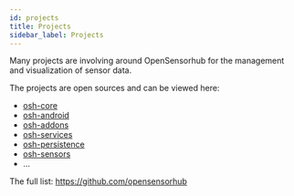 ```yaml
---
id: projects
title: Projects
sidebar_label: Projects
---
```



Many projects are involving around OpenSensorhub for the management and visualization of sensor data.

The projects are open sources and can be viewed here:

- [osh-core](https://github.com/opensensorhub/osh-core)
- [osh-android](https://github.com/opensensorhub/osh-android)
- [osh-addons](https://github.com/opensensorhub/osh-addons)
- [osh-services](https://github.com/opensensorhub/osh-services)
- [osh-persistence](https://github.com/opensensorhub/osh-persistence)
- [osh-sensors](https://github.com/opensensorhub/osh-sensors)
- ...

The full list: https://github.com/opensensorhub
